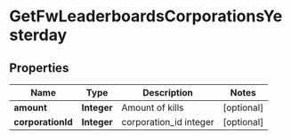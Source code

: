 
# GetFwLeaderboardsCorporationsYesterday

## Properties
Name | Type | Description | Notes
------------ | ------------- | ------------- | -------------
**amount** | **Integer** | Amount of kills |  [optional]
**corporationId** | **Integer** | corporation_id integer |  [optional]



